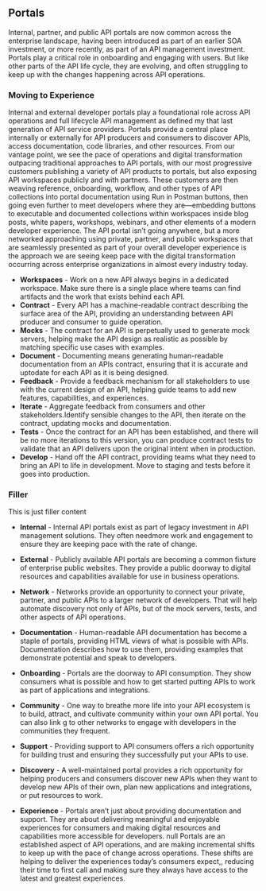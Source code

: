 ## Portals 
Internal, partner, and public API portals are now common across the enterprise landscape, having been introduced as part of an earlier SOA investment, or more recently, as part of an API management investment. Portals play a critical role in onboarding and engaging with users. But like other parts of the API life cycle, they are evolving, and often struggling to keep up with the changes happening across API operations. 

### Moving to Experience 
Internal and external developer portals play a foundational role across API operations and full lifecycle API management as defined my that last generation of API service providers. Portals provide a central place internally or externally for API producers and consumers to discover APIs, access documentation, code libraries, and other resources. From our vantage point, we see the pace of operations and digital transformation outpacing traditional approaches to API portals, with our most progressive customers publishing a variety of API products to portals, but also exposing API workspaces publicly and with partners. These customers are then weaving reference, onboarding, workflow, and other types of API collections into portal documentation using Run in Postman buttons, then going even further to meet developers where they are—embedding buttons to executable and documented collections within workspaces inside blog posts, white papers, workshops, webinars, and other elements of a modern developer experience. The API portal isn’t going anywhere, but a more networked approaching using private, partner, and public workspaces that are seamlessly presented as part of your overall developer experience is the approach we are seeing keep pace with the digital transformation occurring across enterprise organizations in almost every industry today. 

- **Workspaces** - Work on a new API always begins in a dedicated workspace. Make sure there is a single place where teams can find artifacts and the work that exists behind each API. 
- **Contract** - Every API has a machine-readable contract describing the surface area of the API, providing an understanding between API producer and consumer to guide operation. 
- **Mocks** - The contract for an API is perpetually used to generate mock servers, helping make the API design as realistic as possible by matching specific use cases with examples. 
- **Document** - Documenting means generating human-readable documentation from an APIs contract, ensuring that it is accurate and uptodate for each API as it is being designed. 
- **Feedback** - Provide a feedback mechanism for all stakeholders to use with the current design of an API, helping guide teams to add new features, capabilities, and experiences. 
- **Iterate** - Aggregate feedback from consumers and other stakeholders.Identify sensible changes to the API, then iterate on the contract, updating mocks and documentation. 
- **Tests** - Once the contract for an API has been established, and there will be no more iterations to this version, you can produce contract tests to validate that an API delivers upon the original intent when in production. 
- **Develop** - Hand off the API contract, providing teams what they need to bring an API to life in development. Move to staging and tests before it goes into production. 
 
### Filler 
This is just filler content 

- **Internal** - Internal API portals exist as part of legacy investment in API management solutions. They often needmore work and engagement to ensure they are keeping pace with the rate of change. 
- **External** - Publicly available API portals are becoming a common fixture of enterprise public websites. They provide a public doorway to digital resources and capabilities available for use in business operations.
 
- **Network** - Networks provide an opportunity to connect your private, partner, and public APIs to a larger network of developers. That will help automate discovery not only of APIs, but of the mock servers, tests, and other aspects of API operations. 
- **Documentation** - Human-readable API documentation has become a staple of portals, providing HTML views of what is possible with APIs. Documentation describes how to use them, providing examples that demonstrate potential and speak to developers. 
- **Onboarding** - Portals are the doorway to API consumption. They show consumers what is possible and how to get started putting APIs to work as part of applications and integrations.
 
- **Community** - One way to breathe more life into your API ecosystem is to build, attract, and cultivate community within your own API portal. You can also
link g to other networks to engage with developers in the communities they frequent. 
- **Support** - Providing support to API consumers offers a rich opportunity for building trust and ensuring they successfully put your APIs to use. 
- **Discovery** - A well-maintained portal provides a rich opportunity for helping producers and consumers discover new APIs when they want to develop new APIs of their own, plan new applications and integrations, or put resources to work. 
- **Experience** - Portals aren’t just about providing documentation and support. They are about delivering meaningful and enjoyable experiences for consumers and making digital resources and capabilities more accessible for developers. 
null 
Portals are an established aspect of API operations, and are making incremental shifts to keep up with the pace of change across operations. These shifts are helping to deliver the experiences today’s consumers expect,, reducing their time to first call and making sure they always have access to the latest and greatest experiences. 
